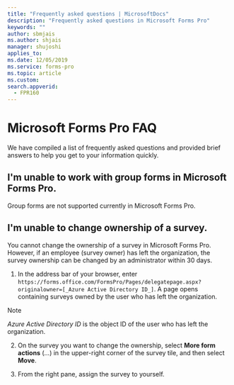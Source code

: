 ```yaml
---
title: "Frequently asked questions | MicrosoftDocs"
description: "Frequently asked questions in Microsoft Forms Pro"
keywords: ""
author: sbmjais
ms.author: shjais
manager: shujoshi
applies_to: 
ms.date: 12/05/2019
ms.service: forms-pro
ms.topic: article
ms.custom: 
search.appverid:
  - FPR160
---
```


# Microsoft Forms Pro FAQ

We have compiled a list of frequently asked questions and provided brief answers to help you get to your information quickly.

## I'm unable to work with group forms in Microsoft Forms Pro.

Group forms are not supported currently in Microsoft Forms Pro.

## I'm unable to change ownership of a survey.

You cannot change the ownership of a survey in Microsoft Forms Pro. However, if an employee (survey owner) has left the organization, the survey ownership can be changed by an administrator within 30 days.

1. In the address bar of your browser, enter `https://forms.office.com/FormsPro/Pages/delegatepage.aspx?originalowner=[_Azure Active Directory ID_]`. A page opens containing surveys owned by the user who has left the organization.

  > [!NOTE]
  > _Azure Active Directory ID_ is the object ID of the user who has left the organization.

2. On the survey you want to change the ownership, select **More form actions** (...) in the upper-right corner of the survey tile, and then select **Move**.

3. From the right pane, assign the survey to yourself.


